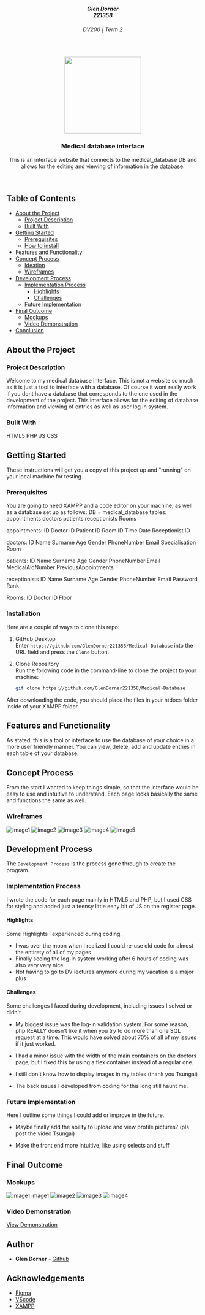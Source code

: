 
<br />
<h5 align="center" style="padding:0;margin:0;">Glen Dorner</h5>
<h5 align="center" style="padding:0;margin:0;">221358</h5>
<h6 align="center">DV200 | Term 2</h6>
</br>
<p align="center">

  <a href="https://github.com/GlenDorner221358/Medical-Database">
    <img src="logo.jfif" width="200px">
  </a>

<h3 align="center">Medical database interface</h3>

  <p align="center">
    This is an interface website that connects to the medical_database DB and allows for the editing and viewing of information in the database.<br>

   <br />
   <br />
   <!-- <a href="https://youtu.be/8iZ_rSmcN0E">View Demo</a> -->

</p>
<!-- TABLE OF CONTENTS -->

## Table of Contents

- [About the Project](#about-the-project)
    - [Project Description](#project-description)
    - [Built With](#built-with)
- [Getting Started](#getting-started)
    - [Prerequisites](#prerequisites)
    - [How to install](#how-to-install)
- [Features and Functionality](#features-and-functionality)
- [Concept Process](#concept-process)
    - [Ideation](#ideation)
    - [Wireframes](#wireframes)
- [Development Process](#development-process)
    - [Implementation Process](#implementation-process)
        - [Highlights](#highlights)
        - [Challenges](#challenges)
    - [Future Implementation](#peer-reviews)
- [Final Outcome](#final-outcome)
    - [Mockups](#mockups)
    - [Video Demonstration](#video-demonstration)
- [Conclusion](#conclusion)

<!--PROJECT DESCRIPTION-->

## About the Project

<!-- header image of project -->

<!-- ![image1][image1] -->

### Project Description

Welcome to my medical database interface. This is not a website so much as it is just a tool to interface with a database. Of course it wont really work if you dont have a database that corresponds to the one used in the development of the project. This interface allows for the editing of database information and viewing of entries as well as user log in system.

### Built With

HTML5
PHP
JS
CSS

<!-- GETTING STARTED -->
<!-- Make sure to add appropriate information about what prerequesite technologies the user would need and also the steps to install your project on their own mashines -->

## Getting Started

These instructions will get you a copy of this project up and "running" on your local machine for testing.

### Prerequisites

You are going to need XAMPP and a code editor on your machine, as well as a database set up as follows:
DB = medical_database
tables:
appointments
doctors
patients
receptionists
Rooms

appointments:
ID
Doctor ID
Patient ID
Room ID
Time
Date
Receptionist ID

doctors:
ID
Name
Surname
Age
Gender
PhoneNumber
Email
Specialisation
Room

patients:
ID
Name
Surname
Age
Gender
PhoneNumber
Email
MedicalAidNumber
PreviousAppointments

receptionists
ID
Name
Surname
Age
Gender
PhoneNumber
Email
Password
Rank

Rooms:
ID
Doctor ID
Floor


### Installation

Here are a couple of ways to clone this repo:

1.  GitHub Desktop </br>
    Enter `https://github.com/GlenDorner221358/Medical-Database` into the URL field and press the `Clone` button.

2.  Clone Repository </br>
    Run the following code in the command-line to clone the project to your machine:

    ```sh
    git clone https://github.com/GlenDorner221358/Medical-Database
    ```

After downloading the code, you should place the files in your htdocs folder inside of your XAMPP folder.

## Features and Functionality

<!-- note how you can use your gitHub link. Just make a path to your assets folder -->

As stated, this is a tool or interface to use the database of your choice in a more user friendly manner. You can view, delete, add and update entries in each table of your database.


<!-- CONCEPT PROCESS -->
<!-- Briefly excplain your concept ideation process -->
<!-- here you will add things like wireframing, data structure planning, anything that shows your process. You need to include images-->

## Concept Process

From the start I wanted to keep things simple, so that the interface would be easy to use and intuitive to understand. Each page looks basically the same and functions the same as well.


### Wireframes

<!-- ![image8](client/src/Assets/mockups/wireframes.jpg) -->
![image1](wireframes/LandingPage.png)
![image2](wireframes/DoctorsPage.png)
![image3](wireframes/PatientsPage.png)
![image4](wireframes/Log-inPage.png)
![image5](wireframes/RegisterPage.png)


## Development Process

The `Development Process` is the process gone through to create the program.

### Implementation Process

I wrote the code for each page mainly in HTML5 and PHP, but I used CSS for styling and added just a teensy little eeny bit of JS on the register page.


#### Highlights

Some Highlights I experienced during coding.

- I was over the moon when I realized I could re-use old code for almost the entirety of all of my pages
- Finally seeing the log-in system working after 6 hours of coding was also very very nice
- Not having to go to DV lectures anymore during my vacation is a major plus


#### Challenges

Some challenges I faced during development, including issues I solved or didn't

- My biggest issue was the log-in validation system. For some reason, php REALLY doesn't like it when you try to do more than one SQL request at a time. This would have solved about 70% of all of my issues if it just worked.

- I had a minor issue with the width of the main containers on the doctors page, but I fixed this by using a flex container instead of a regular one.

- I still don't know how to display images in my tables (thank you Tsungai)

- The back issues I developed from coding for this long still haunt me.


### Future Implementation
Here I outline some things I could add or improve in the future.

- Maybe finally add the ability to upload and view profile pictures? (pls post the video Tsungai)

- Make the front end more intuitive, like using selects and stuff

## Final Outcome

### Mockups
![image1] [image1]
![image2][image2]
![image3][image3]
![image4][image4]
<br>


<!-- VIDEO DEMONSTRATION -->

### Video Demonstration



[View Demonstration](https://drive.google.com/file/d/1NPY0j63W65k5T3B4179dxDqmp5iEE_l3/view?usp=sharing)


<!-- AUTHORS -->

## Author
- **Glen Dorner** - [Github](https://github.com/GlenDorner221358)

<!-- ACKNOWLEDGEMENTS -->

## Acknowledgements

- [Figma](https://www.figma.com/)
- [VScode](https://code.visualstudio.com/)
- [XAMPP](https://www.apachefriends.org/)


[image1]: mockups/mockup1.png
[image2]: mockups/mockup2.png
[image3]: mockups/mockup3.png
[image4]: mockups/mockup4.png